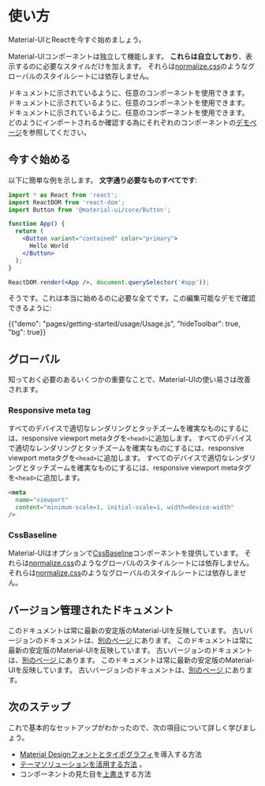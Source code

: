 # 使い方

<p class="description">Material-UIとReactを今すぐ始めましょう。</p>

Material-UIコンポーネントは独立して機能します。 **これらは自立しており**、表示するのに必要なスタイルだけを加えます。 それらは[normalize.css](https://github.com/necolas/normalize.css/)のようなグローバルのスタイルシートには依存しません。

ドキュメントに示されているように、任意のコンポーネントを使用できます。 ドキュメントに示されているように、任意のコンポーネントを使用できます。 ドキュメントに示されているように、任意のコンポーネントを使用できます。 どのようにインポートされるか確認する為にそれぞれのコンポーネントの[デモページ](/components/buttons/)を参照してください。

## 今すぐ始める

以下に簡単な例を示します。 **文字通り必要なものすべてです**:

```jsx
import * as React from 'react';
import ReactDOM from 'react-dom';
import Button from '@material-ui/core/Button';

function App() {
  return (
    <Button variant="contained" color="primary">
      Hello World
    </Button>
  );
}

ReactDOM.render(<App />, document.querySelector('#app'));
```

そうです。これは本当に始めるのに必要な全てです。この編集可能なデモで確認できるように:

{{"demo": "pages/getting-started/usage/Usage.js", "hideToolbar": true, "bg": true}}

## グローバル

知っておく必要のあるいくつかの重要なことで、Material-UIの使い易さは改善されます。

### Responsive meta tag

すべてのデバイスで適切なレンダリングとタッチズームを確実なものにするには、responsive viewport metaタグを`<head>`に追加します。 すべてのデバイスで適切なレンダリングとタッチズームを確実なものにするには、responsive viewport metaタグを`<head>`に追加します。 すべてのデバイスで適切なレンダリングとタッチズームを確実なものにするには、responsive viewport metaタグを`<head>`に追加します。

```html
<meta
  name="viewport"
  content="minimum-scale=1, initial-scale=1, width=device-width"
/>
```

### CssBaseline

Material-UIはオプションで[CssBaseline](/components/css-baseline/)コンポーネントを提供しています。 それらは[normalize.css](https://github.com/necolas/normalize.css/)のようなグローバルのスタイルシートには依存しません。 それらは[normalize.css](https://github.com/necolas/normalize.css/)のようなグローバルのスタイルシートには依存しません。

## バージョン管理されたドキュメント

このドキュメントは常に最新の安定版のMaterial-UIを反映しています。 古いバージョンのドキュメントは、[別のページ ](https://material-ui.com/versions/)にあります。 このドキュメントは常に最新の安定版のMaterial-UIを反映しています。 古いバージョンのドキュメントは、[別のページ ](https://material-ui.com/versions/)にあります。 このドキュメントは常に最新の安定版のMaterial-UIを反映しています。 古いバージョンのドキュメントは、[別のページ ](https://material-ui.com/versions/)にあります。

## 次のステップ

これで基本的なセットアップがわかったので、次の項目について詳しく学びましょう。

- [Material Designフォントとタイポグラフィ](/components/typography/)を導入する方法
- [テーマソリューションを活用する方法](/customization/theming/) 。
- コンポーネントの見た目を[上書き](/customization/components/)する方法
